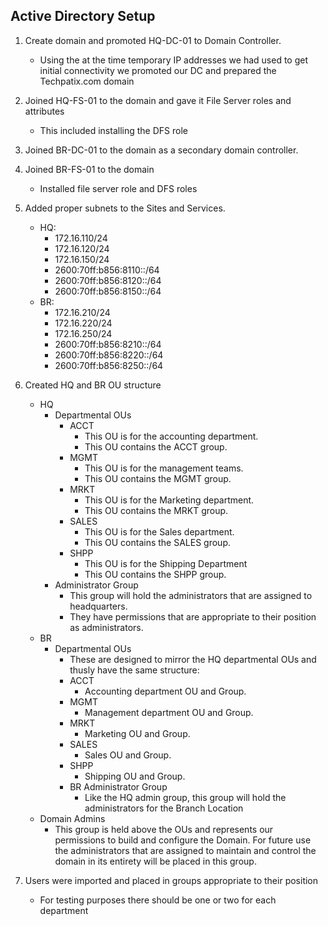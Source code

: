 ## Active Directory Setup 
1. Create domain and promoted HQ-DC-01 to Domain Controller. 
    * Using the at the time temporary IP addresses we had used to get initial connectivity we promoted our DC and prepared the Techpatix.com domain  
2. Joined HQ-FS-01 to the domain and gave it File Server roles and attributes 
   * This included installing the DFS role 
3. Joined BR-DC-01 to the domain as a secondary domain controller. 
4. Joined BR-FS-01 to the domain 
    * Installed file server role and DFS roles 
5. Added proper subnets to the Sites and Services.  
    * HQ: 
        * 172.16.110/24 
        * 172.16.120/24 
        * 172.16.150/24
        * 2600:70ff:b856:8110::/64 
        * 2600:70ff:b856:8120::/64 
        * 2600:70ff:b856:8150::/64
    * BR: 
        * 172.16.210/24 
        * 172.16.220/24 
        * 172.16.250/24 
        * 2600:70ff:b856:8210::/64 
        * 2600:70ff:b856:8220::/64 
        * 2600:70ff:b856:8250::/64 
6. Created HQ and BR OU structure 
    * HQ 
        * Departmental OUs 
            * ACCT 
                * This OU is for the accounting department. 
                * This OU contains the ACCT group. 
            * MGMT 
                * This OU is for the management teams. 
                * This OU contains the MGMT group. 
            * MRKT 
                * This OU is for the Marketing department. 
                * This OU contains the MRKT group. 
            * SALES 
                * This OU is for the Sales department. 
                * This OU contains the SALES group. 
            * SHPP 
                * This OU is for the Shipping Department 
                * This OU contains the SHPP group. 
        * Administrator Group 
            * This group will hold the administrators that are assigned to headquarters. 
            * They have permissions that are appropriate to their position as administrators. 
    * BR 
        * Departmental OUs 
            * These are designed to mirror the HQ departmental OUs and thusly have the same structure: 
            * ACCT 
                * Accounting department OU and Group. 
            * MGMT 
                * Management department OU and Group. 
            * MRKT 
                * Marketing OU and Group. 
            * SALES 
                * Sales OU and Group. 
            * SHPP 
                * Shipping OU and Group. 
            * BR Administrator Group 
                * Like the HQ admin group, this group will hold the administrators for the Branch Location 
    * Domain Admins
        * This group is held above the OUs and represents our permissions to build and configure the Domain. For future use the administrators that are assigned to maintain and control the domain in its entirety will be placed in this group. 

7. Users were imported and placed in groups appropriate to their position 
   * For testing purposes there should be one or two for each department 
